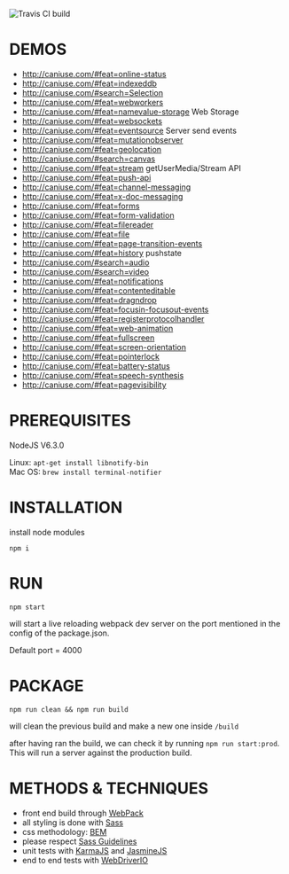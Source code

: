 
![Travis CI build](https://travis-ci.org/elgervb/webpack-starter.svg)

# DEMOS

 * http://caniuse.com/#feat=online-status
 * http://caniuse.com/#feat=indexeddb
 * http://caniuse.com/#search=Selection
 * http://caniuse.com/#feat=webworkers
 * http://caniuse.com/#feat=namevalue-storage Web Storage
 * http://caniuse.com/#feat=websockets
 * http://caniuse.com/#feat=eventsource Server send events
 * http://caniuse.com/#feat=mutationobserver
 * http://caniuse.com/#feat=geolocation
 * http://caniuse.com/#search=canvas
 * http://caniuse.com/#feat=stream getUserMedia/Stream API
 * http://caniuse.com/#feat=push-api
 * http://caniuse.com/#feat=channel-messaging
 * http://caniuse.com/#feat=x-doc-messaging
 * http://caniuse.com/#feat=forms
 * http://caniuse.com/#feat=form-validation
 * http://caniuse.com/#feat=filereader
 * http://caniuse.com/#feat=file
 * http://caniuse.com/#feat=page-transition-events
 * http://caniuse.com/#feat=history pushstate
 * http://caniuse.com/#search=audio
 * http://caniuse.com/#search=video
 * http://caniuse.com/#feat=notifications
 * http://caniuse.com/#feat=contenteditable
 * http://caniuse.com/#feat=dragndrop
 * http://caniuse.com/#feat=focusin-focusout-events
 * http://caniuse.com/#feat=registerprotocolhandler
 * http://caniuse.com/#feat=web-animation
 * http://caniuse.com/#feat=fullscreen
 * http://caniuse.com/#feat=screen-orientation
 * http://caniuse.com/#feat=pointerlock
 * http://caniuse.com/#feat=battery-status
 * http://caniuse.com/#feat=speech-synthesis
 * http://caniuse.com/#feat=pagevisibility

# PREREQUISITES

NodeJS V6.3.0

Linux: `apt-get install libnotify-bin` <br />
Mac OS: `brew install terminal-notifier`


# INSTALLATION

install node modules

`npm i`

# RUN

`npm start`

will start a live reloading webpack dev server on the port mentioned in the config of the package.json.

Default port = 4000

# PACKAGE

`npm run clean && npm run build`

will clean the previous build and make a new one inside `/build`

after having ran the build, we can check it by running `npm run start:prod`. This will run a server against the production build.

# METHODS & TECHNIQUES

 * front end build through [WebPack](https://webpack.github.io/)
 * all styling is done with [Sass](http://sass-lang.com/)
 * css methodology: [BEM](http://getbem.com/introduction/)
 * please respect [Sass Guidelines](http://sass-guidelin.es/)
 * unit tests with [KarmaJS](https://karma-runner.github.io) and [JasmineJS](http://jasmine.github.io/)
 * end to end tests with [WebDriverIO](http://webdriver.io/)

